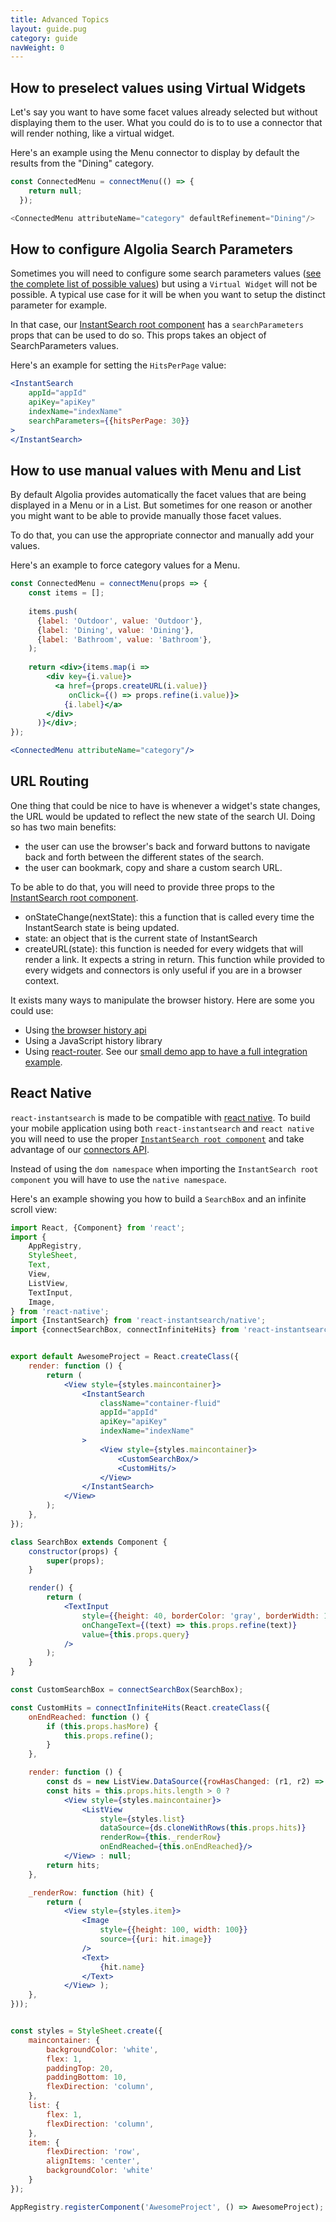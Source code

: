 ```yaml
---
title: Advanced Topics
layout: guide.pug
category: guide
navWeight: 0
---
```


## How to preselect values using Virtual Widgets

Let's say you want to have some facet values already selected but without displaying them to the user. What you could do
is to to use a connector that will render nothing, like a virtual widget. 

Here's an example using the Menu connector to display by default the results from the "Dining" category.

```javascript
const ConnectedMenu = connectMenu(() => {
    return null;
  });

<ConnectedMenu attributeName="category" defaultRefinement="Dining"/>
```

## How to configure Algolia Search Parameters

Sometimes you will need to configure some search parameters values
([see the complete list of possible values](https://www.algolia.com/doc/rest-api/search#full-text-search-parameters))
but using a `Virtual Widget` will not be possible. A typical use case for it will be when you want to setup the distinct
parameter for example. 

In that case, our [InstantSearch root component](/component/InstantSearch.html) has a `searchParameters` props that can be used to do so. This props takes an object
of SearchParameters values. 

Here's an example for setting the `HitsPerPage` value:

```jsx
<InstantSearch
    appId="appId"
    apiKey="apiKey"
    indexName="indexName"
    searchParameters={{hitsPerPage: 30}}
>
</InstantSearch>
```

## How to use manual values with Menu and List

By default Algolia provides automatically the facet values that are being displayed in a Menu or in a List. But sometimes
for one reason or another you might want to be able to provide manually those facet values.

To do that, you can use the appropriate connector and manually add your values.

Here's an example to force category values for a Menu.

```jsx
const ConnectedMenu = connectMenu(props => {
    const items = [];
    
    items.push(
      {label: 'Outdoor', value: 'Outdoor'},
      {label: 'Dining', value: 'Dining'},
      {label: 'Bathroom', value: 'Bathroom'},
    );
    
    return <div>{items.map(i =>
        <div key={i.value}>
          <a href={props.createURL(i.value)}
             onClick={() => props.refine(i.value)}>
            {i.label}</a>
        </div>
      )}</div>;
});

<ConnectedMenu attributeName="category"/>
```

## URL Routing

One thing that could be nice to have is whenever a widget's state changes, the URL would be updated to reflect the new state of the search UI. 
Doing so has two main benefits:

* the user can use the browser's back and forward buttons to navigate back and forth between the different states of the search.
* the user can bookmark, copy and share a custom search URL.

To be able to do that, you will need to provide three props to the [InstantSearch root component](/components/InstantSearch.html).

* onStateChange(nextState): this a function that is called every time the InstantSearch state is being updated. 
* state: an object that is the current state of InstantSearch
* createURL(state): this function is needed for every widgets that will render a link. It expects a string in return.
This function while provided to every widgets and connectors is only useful if you are in a browser context. 

It exists many ways to manipulate the browser history. Here are some you could use:
* Using [the browser history api](https://developer.mozilla.org/en-US/docs/Web/API/History_API)
* Using a JavaScript history library
* Using [react-router](https://github.com/ReactTraining/react-router). 
See our [small demo app to have a full integration example](https://github.com/algolia/instantsearch.js/tree/v2/packages/react-instantsearch/examples/react-router). 

## React Native

`react-instantsearch` is made to be compatible with [react native](https://facebook.github.io/react-native/). 
To build your mobile application using both `react-instantsearch` and `react native` you will need to use the 
proper [`InstantSearch root component`](/component/InstantSearch.html) 
and take advantage of our [connectors API](/connector.html).

Instead of using the `dom namespace` when importing the `InstantSearch root component` you will have to use the `native
namespace`. 

Here's an example showing you how to build a `SearchBox` and an infinite scroll view: 

```jsx
import React, {Component} from 'react';
import {
    AppRegistry,
    StyleSheet,
    Text,
    View,
    ListView,
    TextInput,
    Image,
} from 'react-native';
import {InstantSearch} from 'react-instantsearch/native';
import {connectSearchBox, connectInfiniteHits} from 'react-instantsearch/connectors';


export default AwesomeProject = React.createClass({
    render: function () {
        return (
            <View style={styles.maincontainer}>
                <InstantSearch
                    className="container-fluid"
                    appId="appId"
                    apiKey="apiKey"
                    indexName="indexName"
                >
                    <View style={styles.maincontainer}>
                        <CustomSearchBox/>
                        <CustomHits/>
                    </View>
                </InstantSearch>
            </View>
        );
    },
});

class SearchBox extends Component {
    constructor(props) {
        super(props);
    }

    render() {
        return (
            <TextInput
                style={{height: 40, borderColor: 'gray', borderWidth: 1}}
                onChangeText={(text) => this.props.refine(text)}
                value={this.props.query}
            />
        );
    }
}

const CustomSearchBox = connectSearchBox(SearchBox);

const CustomHits = connectInfiniteHits(React.createClass({
    onEndReached: function () {
        if (this.props.hasMore) {
            this.props.refine();
        }
    },

    render: function () {
        const ds = new ListView.DataSource({rowHasChanged: (r1, r2) => r1 !== r2});
        const hits = this.props.hits.length > 0 ?
            <View style={styles.maincontainer}>
                <ListView
                    style={styles.list}
                    dataSource={ds.cloneWithRows(this.props.hits)}
                    renderRow={this._renderRow}
                    onEndReached={this.onEndReached}/>
            </View> : null;
        return hits;
    },

    _renderRow: function (hit) {
        return (
            <View style={styles.item}>
                <Image
                    style={{height: 100, width: 100}}
                    source={{uri: hit.image}}
                />
                <Text>
                    {hit.name}
                </Text>
            </View> );
    },
}));


const styles = StyleSheet.create({
    maincontainer: {
        backgroundColor: 'white',
        flex: 1,
        paddingTop: 20,
        paddingBottom: 10,
        flexDirection: 'column',
    },
    list: {
        flex: 1,
        flexDirection: 'column',
    },
    item: {
        flexDirection: 'row',
        alignItems: 'center',
        backgroundColor: 'white'
    }
});

AppRegistry.registerComponent('AwesomeProject', () => AwesomeProject);
```



